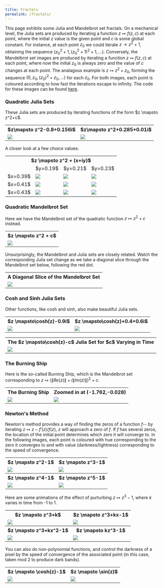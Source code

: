 ```yaml
---
title: Fractals
permalink: /fractals/
---
```


This page exhibits some Julia and Mandelbrot set fractals. 
On a mechanical level, the Julia sets are produced by iterating a function $z \mapsto f(z,c)$ at each point, 
where the initial $z$ value is the given point and $c$ is some global constant. For instance, at each point $z_0$ we could iterate $z \to z^2+1$, 
obtaining the sequence $(z_0^2+1,(z_0^2+1)^2+1,\ldots)$.
Conversely, the Mandelbrot set images are produced by iterating a function $z \mapsto f(z,c)$ at each point, 
where now the initial $z_0$ is always zero and the value of $c$ changes at each point. The analagous example is $z \mapsto z^2+z_0$, forming the sequence $(0,z_0,(z_0)^2+z_0,\ldots)$ for each $z_0$.
For both images, each point is coloured according to how fast the iterations escape to infinity. The code for these images can be found <a href='https://github.com/ibeach/ibeach.github.io/tree/master/code/fractals'>here</a>.

<h3>Quadratic Julia Sets</h3>
These Julia sets are produced by iterating functions of the form $z \mapsto z^2+c$.

<table>
<tr> 
	<th>$z\mapsto z^2-0.8+0.156i$</th>
	<th>$z\mapsto z^2+0.285+0.01i$</th>
</tr>
<tr>
	<td><img src="\images\fractals\z2−0.8+0.156i.png"></td>
	<td><img src="\images\fractals\z2+0.285+0.01i.png"></td>
</tr>
</table>

A closer look at a few choice values:

<table>
<tr> 
	<th colspan="7">$z \mapsto z^2 + (x+iy)$</th>
</tr>
<tr> 
	<td></td>
	<td>$y=0.19$</td>
	<td>$y=0.21$</td>
	<td>$y=0.23$</td>
</tr>
<tr> 
	<td>$x=0.39$</td>
	<td><img src="\images\fractals\constant_table\z2+0.39+0.19i.png"></td>
	<td><img src="\images\fractals\constant_table\z2+0.39+0.21i.png"></td>
	<td><img src="\images\fractals\constant_table\z2+0.39+0.23i.png"></td>
</tr>
<tr> 
	<td>$x=0.41$</td>
	<td><img src="\images\fractals\constant_table\z2+0.41+0.19i.png"></td>
	<td><img src="\images\fractals\constant_table\z2+0.41+0.21i.png"></td>
	<td><img src="\images\fractals\constant_table\z2+0.41+0.23i.png"></td>
</tr>
<tr> 
	<td>$x=0.43$</td>
	<td><img src="\images\fractals\constant_table\z2+0.43+0.19i.png"></td>
	<td><img src="\images\fractals\constant_table\z2+0.43+0.21i.png"></td>
	<td><img src="\images\fractals\constant_table\z2+0.43+0.23i.png"></td>
</tr>
</table>

<h3>Quadratic Mandelbrot Set</h3>

Here we have the Mandelbrot set of the quadratic function $z \mapsto z^2 + c$ instead.

<table>
<tr> 
	<th>$z \mapsto z^2 + c$</th>
</tr>
<tr>
	<td><img src="\images\fractals\mandelbrot.png"></td>
</tr>
</table>

Unsurprisingly, the Mandelbrot and Julia sets are closely related. Watch the corresponding Julia set change as we take a diagonal slice through the Mandelbrot set below, following the red dot.

<table>
<tr> 
	<th>A Diagonal Slice of the Mandelbrot Set</th>
</tr>
<tr>
	<td><img src="\images\fractals\julia_mandelbrot_comp.gif"></td>
</tr>
</table>

<h3>Cosh and Sinh Julia Sets</h3>

Other functions, like cosh and sinh, also make beautiful Julia sets.

<table>
	<tr>
		<th>$z \mapsto\cosh(z)-0.9i$</th>
		<th>$z \mapsto\cosh(z)+0.4+0.6i$</th>
	</tr>
	<tr> 
		<td><img src="\images\fractals\cosh(z)-0.9i.png"></td>
		<td><img src="\images\fractals\cosh(z)+0.4+0.6i.png"></td>
	</tr>
</table>

<table>
	<tr>
		<th> The $z \mapsto\cosh(z)-c$ Julia Set for $c$ Varying in Time</th>
	</tr>
	<tr> 
		<td><img src="\images\fractals\cosh(z)_0_in_params.gif"></td>
	</tr>
</table>

<h3>The Burning Ship</h3>

Here is the so-called Burning Ship, which is the Mandelbrot set corresponding to $z \mapsto (\|Re(z)\|+i\|Im(z)\|)^2+c$.

<table>
<tr>
	<th>The Burning Ship</th>
	<th> Zoomed in at (-1.762,-0.028)</th>
</tr>
<tr> 
	<td><img src="\images\fractals\burning_ship.png"></td>
	<td><img src="\images\fractals\burning_ship_zoom.png"></td>
</tr>
</table>

<h3>Newton's Method</h3>

Newton's method provides a way of finding the zeros of a function $f$-- by iterating $z \mapsto z - f'(z)/f(z)$, $z$ will approach a zero of $f$. 
If $f$ has several zeros, the location of the initial point determines which zero it will converge to. 
In the following images, each point is coloured with hue corresponding to the zero it converges to and with value (darkness/lightness) corresponding to the speed of convergence.

<table>
	<tr>
		<th>$z \mapsto z^2-1$</th>
		<th>$z \mapsto z^3-1$</th>
	</tr>
	<tr>
		<td><img src="\images\fractals\newton_1_0_-1.png"></td>
		<td><img src="\images\fractals\newton_1_0_0_-1.png"></td>
	</tr>
	<tr>
		<th>$z \mapsto z^4-1$</th>
		<th>$z \mapsto z^5-1$</th>
	</tr>
	<tr>
		<td><img src="\images\fractals\newton_1_0_0_0_-1.png"></td>
		<td><img src="\images\fractals\newton_1_0_0_0_0_-1.png"></td>
	</tr>
</table>

Here are some animations of the effect of purturbing $z \mapsto z^3-1$, where $k$ varies in time from -1 to 1.
<table>
	<tr>
		<th>$z \mapsto z^3+k$</th>
		<th>$z \mapsto z^3+kx-1$</th>
	</tr>
	<tr>
		<td><img src="\images\fractals\newton_order_three_constant_term_video.gif"></td>
		<td><img src="\images\fractals\newton_order_three_linear_term_video.gif"></td>
	</tr>
	<tr>
		<th>$z \mapsto z^3+kx^2-1$</th>
		<th>$z \mapsto kz^3-1$</th>
	</tr>
	<tr>
		<td><img src="\images\fractals\newton_order_three_quadratic_term_video.gif"></td>
		<td><img src="\images\fractals\newton_order_three_cubic_term_video.gif"></td>
	</tr>
</table>

You can also do non-polynomial functions, and control the darkness of a pixel by the speed of convergence of the associated point (in this case, taken mod 2 to produce dark bands).

<table>
	<tr>
		<th>$z \mapsto \cosh(z)-1$</th>
		<th>$z \mapsto \sin(z)$</th>
	</tr>
	<tr>
		<td><img src="\images\fractals\newton_cubic_method_speed_cosh-1.png"></td>
		<td><img src="\images\fractals\newton_cubic_method_speed_sine.png"></td>
	</tr>
</table>